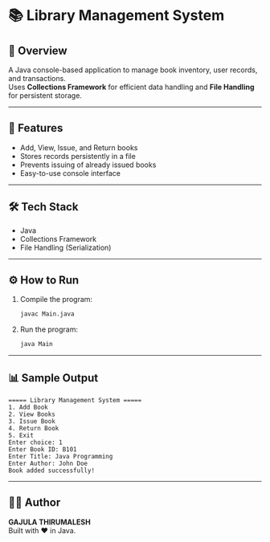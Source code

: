 # 📚 Library Management System

## 📌 Overview
A Java console-based application to manage book inventory, user records, and transactions.  
Uses **Collections Framework** for efficient data handling and **File Handling** for persistent storage.

---

## 🚀 Features
- Add, View, Issue, and Return books
- Stores records persistently in a file
- Prevents issuing of already issued books
- Easy-to-use console interface

---

## 🛠 Tech Stack
- Java
- Collections Framework
- File Handling (Serialization)

---

## ⚙️ How to Run
1. Compile the program:
   ```bash
   javac Main.java
   ```
2. Run the program:
   ```bash
   java Main
   ```

---

## 📊 Sample Output
```
===== Library Management System =====
1. Add Book
2. View Books
3. Issue Book
4. Return Book
5. Exit
Enter choice: 1
Enter Book ID: B101
Enter Title: Java Programming
Enter Author: John Doe
Book added successfully!
```

---

## 👨‍💻 Author
**GAJULA THIRUMALESH**  
Built with ❤️ in Java.
